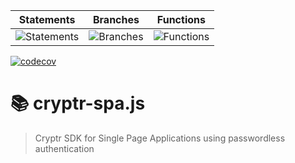 | Statements                                                               | Branches                                                           | Functions                                                              |
| ------------------------------------------------------------------------ | ------------------------------------------------------------------ | ---------------------------------------------------------------------- |
| ![Statements](https://img.shields.io/badge/Coverage-82.28%25-yellow.svg) | ![Branches](https://img.shields.io/badge/Coverage-62.11%25-red.svg) | ![Functions](https://img.shields.io/badge/Coverage-85.04%25-yellow.svg) |

[![codecov](https://codecov.io/gh/cryptr-auth/cryptr-spa-js/branch/master/graph/badge.svg?token=F21AODGJM4)](https://codecov.io/gh/cryptr-auth/cryptr-spa-js)

# 📚 cryptr-spa.js

> Cryptr SDK for Single Page Applications using passwordless authentication
